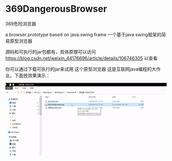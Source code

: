# 369DangerousBrowser
369危险浏览器

a browser prototype based on java.swing frame 一个基于java swing框架的简易原型浏览器

源码和可执行的jar包都有，具体原理可以访问 https://blog.csdn.net/weixin_44176696/article/details/106746305 以查看

你可以通过下载可执行的jar来试用 这个原型浏览器 这是互联网java编程的大作业。下面放效果演示：


![演示](https://raw.githubusercontent.com/AKGWSB/369DangerousBrowser/master/demo.gif)
